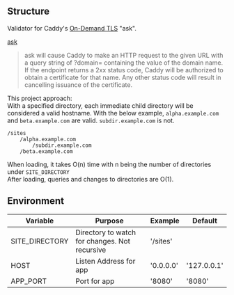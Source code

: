 
## Structure

Validator for Caddy's [On-Demand TLS](https://caddyserver.com/docs/automatic-https#on-demand-tls) "ask".

[ask](https://caddyserver.com/docs/caddyfile/options#on-demand-tls)
> ask will cause Caddy to make an HTTP request to the given URL with a query string of ?domain= containing the value of the domain name. If the endpoint returns a 2xx status code, Caddy will be authorized to obtain a certificate for that name. Any other status code will result in cancelling issuance of the certificate.

This project approach:  
With a specified directory, each immediate child directory will be considered a valid hostname.
With the below example, `alpha.example.com` and `beta.example.com` are valid. `subdir.example.com` is not.

```
/sites
    /alpha.example.com
        /subdir.example.com
    /beta.example.com
```

When loading, it takes O(n) time with n being the number of directories under `SITE_DIRECTORY`  
After loading, queries and changes to directories are O(1).

## Environment

| Variable       | Purpose                                       | Example   | Default     |
|----------------|-----------------------------------------------|-----------|-------------|
| SITE_DIRECTORY | Directory to watch for changes. Not recursive | '/sites'  |             |
| HOST           | Listen Address for app                        | '0.0.0.0' | '127.0.0.1' |
| APP_PORT       | Port for app                                  | '8080'    | '8080'      |
